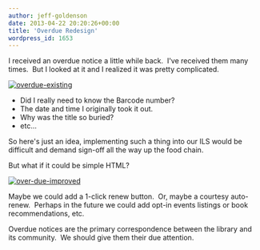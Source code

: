 ```yaml
---
author: jeff-goldenson
date: 2013-04-22 20:20:26+00:00
title: 'Overdue Redesign'
wordpress_id: 1653
---
```


I received an overdue notice a little while back.  I've received them many times.  But I looked at it and I realized it was pretty complicated.

[![overdue-existing](https://lil-blog-media.s3.amazonaws.com/2013/04/overdue-existing.jpg)](http://librarylab.law.harvard.edu/blog/2013/04/22/overdue-redesign/overdue-existing/)

* Did I really need to know the Barcode number?
* The date and time I originally took it out.
* Why was the title so buried?
* etc...

So here's just an idea, implementing such a thing into our ILS would be difficult and demand sign-off all the way up the food chain.

But what if it could be simple HTML?

[![over-due-improved](https://lil-blog-media.s3.amazonaws.com/2013/04/over-due-improved.jpg)](http://librarylab.law.harvard.edu/blog/2013/04/22/overdue-redesign/over-due-improved/)

Maybe we could add a 1-click renew button.  Or, maybe a courtesy auto-renew.  Perhaps in the future we could add opt-in events listings or book recommendations, etc.

Overdue notices are the primary correspondence between the library and its community.  We should give them their due attention.
